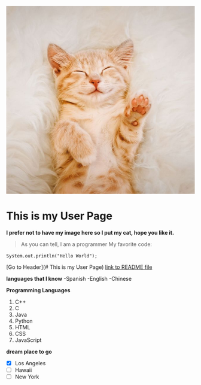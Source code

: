 ![Image](cat.jpg)
# This is my User Page
**I prefer not to have my image here so I put my cat, hope you like it.**
> As you can tell, I am a programmer
My favorite code:
```
System.out.println("Hello World");
```
[Go to Header](# This is my User Page)
[link to README file](README.md)

**languages that I know**
-Spanish
-English
-Chinese

**Programming Languages**
1. C++
2. C
3. Java
4. Python
5. HTML
6. CSS
7. JavaScript

**dream place to go**
- [x] Los Angeles
- [ ] Hawaii
- [ ] New York

